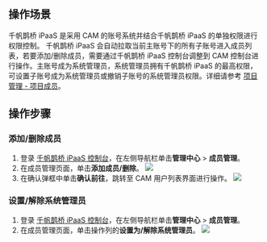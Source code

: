 ## 操作场景

千帆鹊桥 iPaaS 是采用 CAM 的账号系统并结合千帆鹊桥 iPaaS 的单独权限进行权限控制。
千帆鹊桥 iPaaS 会自动拉取当前主账号下的所有子账号进入成员列表，若要添加/删除成员，需要通过千帆鹊桥 iPaaS 控制台调整到 CAM 控制台进行操作。主账号成为系统管理员，系统管理员拥有千帆鹊桥 iPaaS 的最高权限，可设置子账号成为系统管理员或撤销子账号的系统管理员权限。详细请参考 [项目管理 - 项目成员](https://cloud.tencent.com/document/product/1270/62276#.E9.A1.B9.E7.9B.AE.E6.88.90.E5.91.98)。

## 操作步骤

### 添加/删除成员

1. 登录 [千帆鹊桥 iPaaS 控制台](https://console.cloud.tencent.com/ipaas)，在左侧导航栏单击**管理中心** > **成员管理**。
2. 在成员管理页面，单击**添加成员/删除**。
![](https://qcloudimg.tencent-cloud.cn/raw/d3b67009d2852cfcef8a4abd43fe732e.png)
3. 在确认弹框中单击**确认前往**，跳转至 CAM 用户列表界面进行操作。
![](https://qcloudimg.tencent-cloud.cn/raw/56b35d22a97ad296abfa10f0a56f1c4e.png)


### 设置/解除系统管理员

1. 登录 [千帆鹊桥 iPaaS 控制台](https://console.cloud.tencent.com/ipaas)，在左侧导航栏单击**管理中心** > **成员管理**。
2. 在成员管理页面，单击操作列的**设置为/解除系统管理员**。
![](https://qcloudimg.tencent-cloud.cn/raw/ae132301ca187d6f737657d129eae84c.png)



